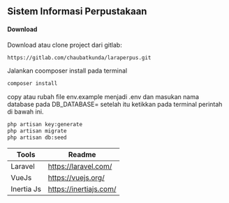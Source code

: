 ## Sistem Informasi Perpustakaan

#### Download

Download atau clone project dari gitlab:

```sh
https://gitlab.com/chaubatkunda/laraperpus.git
```

Jalankan coomposer install pada terminal

```sh
composer install
```

copy atau rubah file env.example menjadi .env dan masukan nama database pada DB_DATABASE= setelah itu ketikkan pada terminal perintah di bawah ini.

```sh
php artisan key:generate
php artisan migrate
php artisan db:seed
```

| Tools      | Readme                 |
| ---------- | ---------------------- |
| Laravel    | https://laravel.com/   |
| VueJs      | https://vuejs.org/     |
| Inertia Js | https://inertiajs.com/ |
